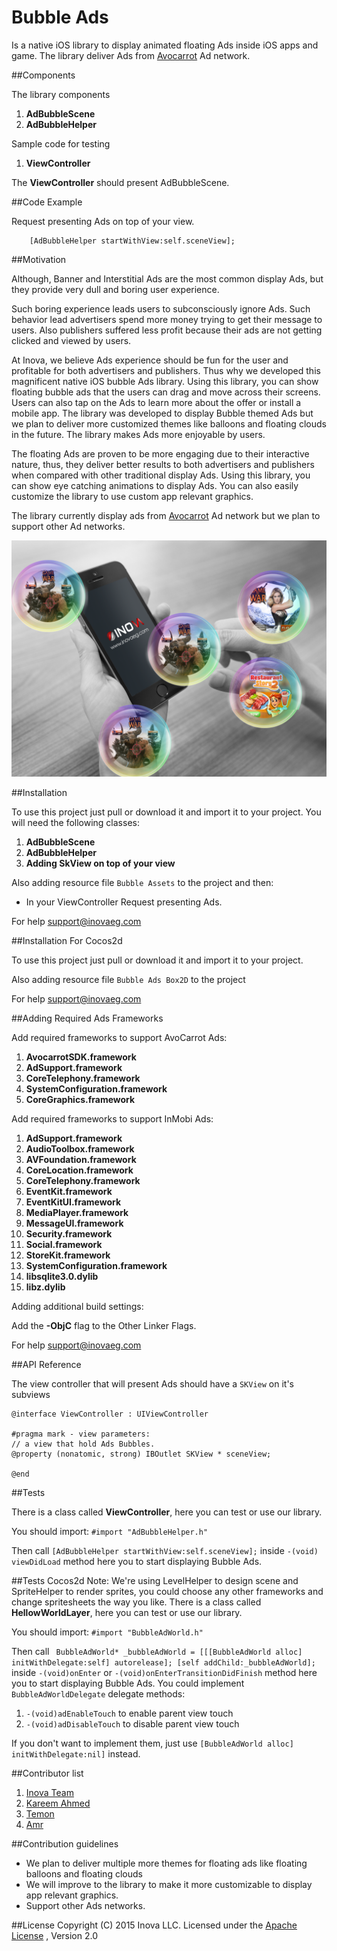# Bubble Ads

Is a native iOS library to display animated floating Ads inside iOS apps and game. The library deliver Ads from [Avocarrot](http://www.avocarrot.com/) Ad network.

##Components

The library components

1. **AdBubbleScene**
2. **AdBubbleHelper**

Sample code for testing

1. **ViewController**

The **ViewController** should present AdBubbleScene.

##Code Example

Request presenting Ads on top of your view.

        [AdBubbleHelper startWithView:self.sceneView];

##Motivation

Although, Banner and Interstitial Ads are the most common display Ads, but they provide very dull and boring user experience.

Such boring experience leads users to subconsciously ignore Ads. Such behavior lead advertisers spend more money trying to get their message to users. Also publishers suffered less profit because their ads are not getting clicked and viewed by users.

At Inova, we believe Ads experience should be fun for the user and profitable for both advertisers and publishers. Thus why we developed this magnificent native iOS bubble Ads library. Using this library, you can show floating bubble ads that the users can drag and move across their screens. Users can also tap on the Ads to learn more about the offer or install a mobile app. The library was developed to display Bubble themed Ads but we plan to deliver more customized themes like balloons and floating clouds in the future. The library makes Ads more enjoyable by users. 

The floating Ads are proven to be more engaging due to their interactive nature, thus, they deliver better results to both advertisers and publishers when compared with other traditional display Ads. Using this library, you can show eye catching animations to display Ads. You can also easily customize the library to use custom app relevant graphics.

The library currently display ads from [Avocarrot](http://www.avocarrot.com/) Ad network but we plan to support other Ad networks.

![MY_COOL_IMAGE](https://raw.githubusercontent.com/inovaeg/Bubble_Ads/master/sample.png)

##Installation

To use this project just pull or download it and import it to your project.
You will need the following classes:

1. **AdBubbleScene**
2. **AdBubbleHelper**
3. **Adding SkView on top of your view**

Also adding resource file `Bubble Assets` to the project
and then:

* In your ViewController Request presenting Ads.

For help [support@inovaeg.com](support@inovaeg.com)

##Installation For Cocos2d

To use this project just pull or download it and import it to your project.

Also adding resource file `Bubble Ads Box2D` to the project

For help [support@inovaeg.com](support@inovaeg.com)

##Adding Required Ads Frameworks

Add required frameworks to support AvoCarrot Ads:

1. **AvocarrotSDK.framework**
2. **AdSupport.framework**
3. **CoreTelephony.framework**
4. **SystemConfiguration.framework**
5. **CoreGraphics.framework**

Add required frameworks to support InMobi Ads:

1. **AdSupport.framework**
2. **AudioToolbox.framework**
3. **AVFoundation.framework**
4. **CoreLocation.framework**
5. **CoreTelephony.framework**
6. **EventKit.framework**
7. **EventKitUI.framework**
8. **MediaPlayer.framework**
9. **MessageUI.framework**
10. **Security.framework**
11. **Social.framework**
12. **StoreKit.framework**
13. **SystemConfiguration.framework**
14. **libsqlite3.0.dylib**
15. **libz.dylib**

Adding additional build settings:

Add the **-ObjC** flag to the Other Linker Flags.

For help [support@inovaeg.com](support@inovaeg.com)

##API Reference

The view controller that will present Ads should have a `SKView` on it's subviews

```
@interface ViewController : UIViewController

#pragma mark - view parameters:
// a view that hold Ads Bubbles.
@property (nonatomic, strong) IBOutlet SKView * sceneView;

@end
```

##Tests

There is a class called **ViewController**, here you can test or use our library.

You should import:
 `#import "AdBubbleHelper.h"`
 
 Then call `[AdBubbleHelper startWithView:self.sceneView];` inside `-(void) viewDidLoad` method here you to start
 displaying Bubble Ads.
 
##Tests Cocos2d
Note: We're using LevelHelper to design scene and SpriteHelper to render sprites, you could choose any other
frameworks and change spritesheets the way you like.
There is a class called **HellowWorldLayer**, here you can test or use our library.

You should import:
 `#import "BubbleAdWorld.h"`
 
 Then call `
    BubbleAdWorld* _bubbleAdWorld = [[[BubbleAdWorld alloc] initWithDelegate:self] autorelease];
    [self addChild:_bubbleAdWorld];` 
 inside `-(void)onEnter` or `-(void)onEnterTransitionDidFinish` method here you to start displaying Bubble Ads.
 You could implement `BubbleAdWorldDelegate` delegate methods:
 
 1. `-(void)adEnableTouch` to enable parent view touch
 2. `-(void)adDisableTouch` to disable parent view touch
 
 If you don't want to implement them, just use `[BubbleAdWorld alloc] initWithDelegate:nil]` instead.

##Contributor list

1. [Inova Team](http://www.inovaeg.co/) 
2. [Kareem Ahmed](https://www.facebook.com/profile.php?id=641156392)
3. [Temon](https://www.behance.net/temon_art_design)
4. [Amr](https://www.linkedin.com/in/amralassal)

##Contribution guidelines

-  We plan to deliver multiple more themes for floating ads like floating balloons and floating clouds
-  We will improve to the library to make it more customizable to display app relevant graphics.
-  Support other Ads networks. 

##License
Copyright (C) 2015 Inova LLC. Licensed under the [Apache License](http://www.apache.org/licenses/LICENSE-2.0)
, Version 2.0 
